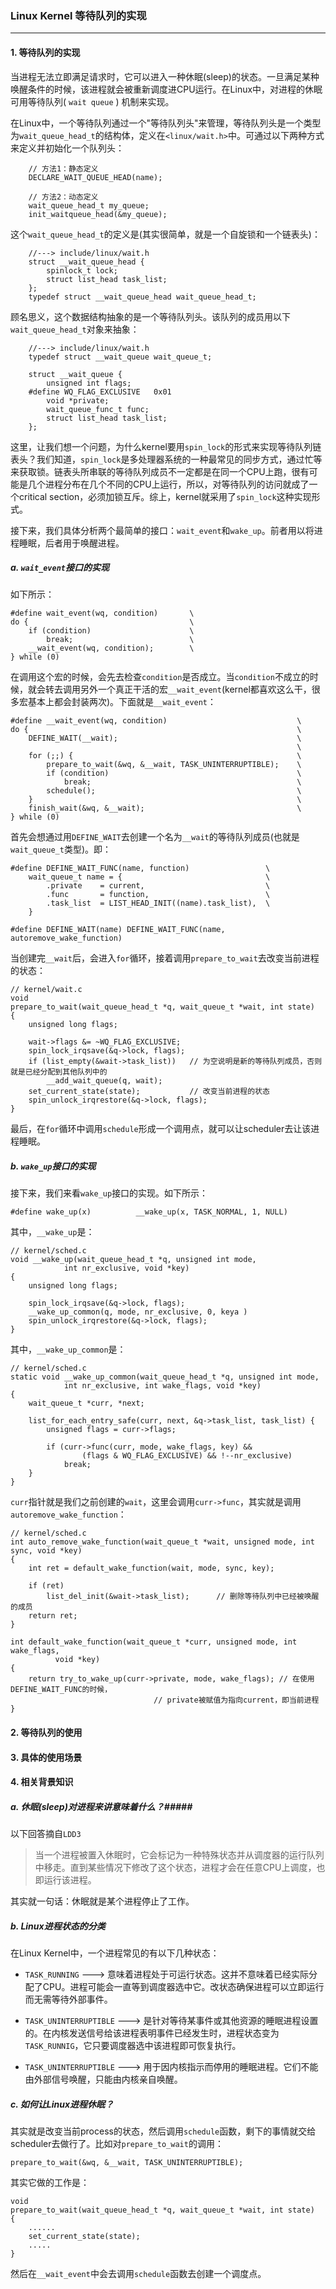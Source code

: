 ### Linux Kernel 等待队列的实现 ###
---------------------------------

#### 1. 等待队列的实现 ####

当进程无法立即满足请求时，它可以进入一种休眠(sleep)的状态。一旦满足某种唤醒条件的时候，该进程就会被重新调度进CPU运行。在Linux中，对进程的休眠可用等待队列( `wait queue` ) 机制来实现。

在Linux中，一个等待队列通过一个"等待队列头"来管理，等待队列头是一个类型为`wait_queue_head_t`的结构体，定义在`<linux/wait.h>`中。可通过以下两种方式来定义并初始化一个队列头：

		// 方法1：静态定义
		DECLARE_WAIT_QUEUE_HEAD(name);
		
		// 方法2：动态定义
		wait_queue_head_t my_queue;
		init_waitqueue_head(&my_queue);

这个`wait_queue_head_t`的定义是(其实很简单，就是一个自旋锁和一个链表头)：
		
		//---> include/linux/wait.h
		struct __wait_queue_head {
			spinlock_t lock;
			struct list_head task_list;		
		};
		typedef struct __wait_queue_head wait_queue_head_t;

顾名思义，这个数据结构抽象的是一个等待队列头。该队列的成员用以下`wait_queue_head_t`对象来抽象：

		//---> include/linux/wait.h
		typedef struct __wait_queue wait_queue_t;
		
		struct __wait_queue {
			unsigned int flags;
		#define WQ_FLAG_EXCLUSIVE	0x01
			void *private;
			wait_queue_func_t func;
			struct list_head task_list;
		};

这里，让我们想一个问题，为什么kernel要用`spin_lock`的形式来实现等待队列链表头？我们知道，`spin_lock`是多处理器系统的一种最常见的同步方式，通过忙等来获取锁。链表头所串联的等待队列成员不一定都是在同一个CPU上跑，很有可能是几个进程分布在几个不同的CPU上运行，所以，对等待队列的访问就成了一个critical section，必须加锁互斥。综上，kernel就采用了`spin_lock`这种实现形式。

接下来，我们具体分析两个最简单的接口：`wait_event`和`wake_up`。前者用以将进程睡眠，后者用于唤醒进程。

##### a. `wait_event`接口的实现 #####
如下所示：

	#define wait_event(wq, condition) 		\
	do {									\
		if (condition)	 					\
			break;							\
		__wait_event(wq, condition);		\
	} while (0)

在调用这个宏的时候，会先去检查`condition`是否成立。当`condition`不成立的时候，就会转去调用另外一个真正干活的宏`__wait_event`(kernel都喜欢这么干，很多宏基本上都会封装两次)。下面就是`__wait_event`：


	#define __wait_event(wq, condition) 							\
	do {															\
		DEFINE_WAIT(__wait);										\
																	\
		for (;;) {													\
			prepare_to_wait(&wq, &__wait, TASK_UNINTERRUPTIBLE);	\
			if (condition)											\
				break;												\
			schedule();												\
		}															\
		finish_wait(&wq, &__wait);									\
	} while (0)

首先会想通过用`DEFINE_WAIT`去创建一个名为`__wait`的等待队列成员(也就是`wait_queue_t`类型)。即：

	#define DEFINE_WAIT_FUNC(name, function)				 \
		wait_queue_t name = {						         \
			.private	= current,				             \
			.func		= function,				             \
			.task_list	= LIST_HEAD_INIT((name).task_list),	 \
		}
	
	#define DEFINE_WAIT(name) DEFINE_WAIT_FUNC(name, autoremove_wake_function)

当创建完`__wait`后，会进入`for`循环，接着调用`prepare_to_wait`去改变当前进程的状态：

	// kernel/wait.c
	void
	prepare_to_wait(wait_queue_head_t *q, wait_queue_t *wait, int state)
	{
		unsigned long flags;
	
		wait->flags &= ~WQ_FLAG_EXCLUSIVE;
		spin_lock_irqsave(&q->lock, flags);
		if (list_empty(&wait->task_list)) 	// 为空说明是新的等待队列成员，否则就是已经分配到其他队列中的
			__add_wait_queue(q, wait);
		set_current_state(state);			// 改变当前进程的状态
		spin_unlock_irqrestore(&q->lock, flags);
	}

最后，在`for`循环中调用`schedule`形成一个调用点，就可以让scheduler去让该进程睡眠。

##### b. `wake_up`接口的实现 #####
接下来，我们来看`wake_up`接口的实现。如下所示：

	#define wake_up(x)			__wake_up(x, TASK_NORMAL, 1, NULL)

其中，`__wake_up`是：

	// kernel/sched.c
	void __wake_up(wait_queue_head_t *q, unsigned int mode,
				int nr_exclusive, void *key)
	{
		unsigned long flags;
	
		spin_lock_irqsave(&q->lock, flags);
		__wake_up_common(q, mode, nr_exclusive, 0, keya )
		spin_unlock_irqrestore(&q->lock, flags);
	}

其中，`__wake_up_common`是：

	// kernel/sched.c
	static void __wake_up_common(wait_queue_head_t *q, unsigned int mode,
				int nr_exclusive, int wake_flags, void *key)
	{
		wait_queue_t *curr, *next;
	
		list_for_each_entry_safe(curr, next, &q->task_list, task_list) {
			unsigned flags = curr->flags;
	
			if (curr->func(curr, mode, wake_flags, key) &&
					(flags & WQ_FLAG_EXCLUSIVE) && !--nr_exclusive)
				break;
		}
	}
`curr`指针就是我们之前创建的`wait`，这里会调用`curr->func`，其实就是调用`autoremove_wake_function`：

	// kernel/sched.c
	int auto_remove_wake_function(wait_queue_t *wait, unsigned mode, int sync, void *key)
	{
		int ret = default_wake_function(wait, mode, sync, key);
		
		if (ret)
			list_del_init(&wait->task_list);	  // 删除等待队列中已经被唤醒的成员
		return ret;
	}

	int default_wake_function(wait_queue_t *curr, unsigned mode, int wake_flags,
			  void *key)
	{
		return try_to_wake_up(curr->private, mode, wake_flags); // 在使用DEFINE_WAIT_FUNC的时候，
									// private被赋值为指向current，即当前进程
	}

#### 2. 等待队列的使用 ####

#### 3. 具体的使用场景 ####

#### 4. 相关背景知识  ####

##### a. 休眠(sleep)对进程来讲意味着什么？#####
以下回答摘自`LDD3`

>当一个进程被置入休眠时，它会标记为一种特殊状态并从调度器的运行队列中移走。直到某些情况下修改了这个状态，进程才会在任意CPU上调度，也即运行该进程。

其实就一句话：休眠就是某个进程停止了工作。

##### b. Linux进程状态的分类 #####
在Linux Kernel中，一个进程常见的有以下几种状态：

- `TASK_RUNNING` ---> 意味着进程处于可运行状态。这并不意味着已经实际分配了CPU。进程可能会一直等到调度器选中它。改状态确保进程可以立即运行而无需等待外部事件。

- `TASK_UNINTERRUPTIBLE` ---> 是针对等待某事件或其他资源的睡眠进程设置的。在内核发送信号给该进程表明事件已经发生时，进程状态变为`TASK_RUNNIG`，它只要调度器选中该进程即可恢复执行。


- `TASK_UNINTERRUPTIBLE` ---> 用于因内核指示而停用的睡眠进程。它们不能由外部信号唤醒，只能由内核亲自唤醒。

##### c. 如何让Linux进程休眠？ #####
其实就是改变当前process的状态，然后调用`schedule`函数，剩下的事情就交给scheduler去做行了。比如对`prepare_to_wait`的调用：
	
	prepare_to_wait(&wq, &__wait, TASK_UNINTERRUPTIBLE);

其实它做的工作是：
	
	void
	prepare_to_wait(wait_queue_head_t *q, wait_queue_t *wait, int state)
	{
		......
		set_current_state(state);
		.....
	}

然后在`__wait_event`中会去调用`schedule`函数去创建一个调度点。
  
